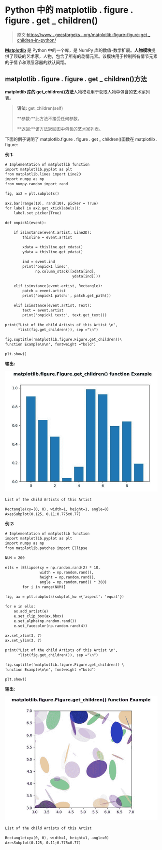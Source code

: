 # Python 中的 matplotlib . figure . figure . get _ children()

> 原文:[https://www . geesforgeks . org/matplotlib-figure-figure-get _ children-in-python/](https://www.geeksforgeeks.org/matplotlib-figure-figure-get_children-in-python/)

**[Matplotlib](https://www.geeksforgeeks.org/python-introduction-matplotlib/)** 是 Python 中的一个库，是 NumPy 库的数值-数学扩展。**人物模块**提供了顶级的艺术家，人物，包含了所有的剧情元素。该模块用于控制所有情节元素的子情节和顶层容器的默认间距。

## matplotlib . figure . figure . get _ children()方法

**matplotlib 库的 get_children()方法**人物模块用于获取人物中包含的艺术家列表。

> **语法:** get_children(self)
> 
> **参数:**此方法不接受任何参数。
> 
> **返回:**该方法返回图中包含的艺术家列表。

下面的例子说明了 matplotlib.figure . figure . get _ children()函数在 matplotlib . figure:

**例 1:**

```
# Implementation of matplotlib function
import matplotlib.pyplot as plt
from matplotlib.lines import Line2D
import numpy as np
from numpy.random import rand

fig, ax2 = plt.subplots()

ax2.bar(range(10), rand(10), picker = True)
for label in ax2.get_xticklabels(): 
    label.set_picker(True)

def onpick1(event):

    if isinstance(event.artist, Line2D):
        thisline = event.artist

        xdata = thisline.get_xdata()
        ydata = thisline.get_ydata()

        ind = event.ind
        print('onpick1 line:', 
              np.column_stack([xdata[ind],
                               ydata[ind]]))

    elif isinstance(event.artist, Rectangle):
        patch = event.artist
        print('onpick1 patch:', patch.get_path())

    elif isinstance(event.artist, Text):
        text = event.artist
        print('onpick1 text:', text.get_text())

print("List of the child Artists of this Artist \n", 
      *list(fig.get_children()), sep ="\n")

fig.suptitle('matplotlib.figure.Figure.get_children()\
function Example\n\n', fontweight ="bold")

plt.show()
```

**输出:**

![](img/3bc5734588680a85f497fbab6296e094.png)

```
List of the child Artists of this Artist 

Rectangle(xy=(0, 0), width=1, height=1, angle=0)
AxesSubplot(0.125, 0.11;0.775x0.77)

```

**例 2:**

```
# Implementation of matplotlib function
import matplotlib.pyplot as plt
import numpy as np
from matplotlib.patches import Ellipse

NUM = 200

ells = [Ellipse(xy = np.random.rand(2) * 10,
                width = np.random.rand(), 
                height = np.random.rand(),
                angle = np.random.rand() * 360)
        for i in range(NUM)]

fig, ax = plt.subplots(subplot_kw ={'aspect': 'equal'})

for e in ells:
    ax.add_artist(e)
    e.set_clip_box(ax.bbox)
    e.set_alpha(np.random.rand())
    e.set_facecolor(np.random.rand(4))

ax.set_xlim(3, 7)
ax.set_ylim(3, 7)

print("List of the child Artists of this Artist \n",
      *list(fig.get_children()), sep ="\n")

fig.suptitle('matplotlib.figure.Figure.get_children() \
function Example\n\n', fontweight ="bold")

plt.show()
```

**输出:**

![](img/f904de7b9eb2de58ec9b789ebd209b88.png)

```
List of the child Artists of this Artist 

Rectangle(xy=(0, 0), width=1, height=1, angle=0)
AxesSubplot(0.125, 0.11;0.775x0.77)

```